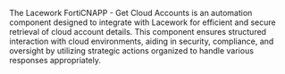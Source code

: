The Lacework FortiCNAPP - Get Cloud Accounts is an automation component designed to integrate with Lacework for efficient and secure retrieval of cloud account details. This component ensures structured interaction with cloud environments, aiding in security, compliance, and oversight by utilizing strategic actions organized to handle various responses appropriately.
